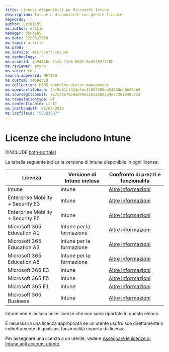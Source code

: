 ```yaml
---
title: Licenze disponibili pe Microsoft Intune
description: Intune è disponibile con queste licenze
keywords: ''
author: ErikjeMS
ms.author: erikje
manager: dougeby
ms.date: 12/06/2018
ms.topic: article
ms.prod: ''
ms.service: microsoft-intune
ms.technology: ''
ms.assetid: 4a94440c-11cb-11e8-b642-0ed5f89f718b
ms.reviewer: amyro
ms.suite: ems
search.appverid: MET150
ms.custom: seodec18
ms.collection: M365-identity-device-management
ms.openlocfilehash: 3bf0b81cf424e3ec3f003306ae24638eb0b973b9
ms.sourcegitcommit: 727c3ae7659ad79ea162250d234d7730f840c731
ms.translationtype: HT
ms.contentlocale: it-IT
ms.lasthandoff: 02/07/2019
ms.locfileid: "55833567"
---
```

# <a name="licenses-that-include-intune"></a>Licenze che includono Intune

[!INCLUDE [both-portals](./includes/note-for-both-portals.md)]

La tabella seguente indica la versione di Intune disponibile in ogni licenza:

| Licenza | Versione di Intune inclusa | Confronto di prezzi e funzionalità |
|-----------------------------------------------------------------------|-------------------------------------------------------------|---|
| Intune | Intune | [Altre informazioni](https://www.microsoft.com/en-us/cloud-platform/microsoft-intune-pricing) |
| Enterprise Mobility + Security E3 | Intune | [Altre informazioni](https://www.microsoft.com/en-us/cloud-platform/microsoft-intune-pricing) |
| Enterprise Mobility + Security E5 | Intune | [Altre informazioni](https://www.microsoft.com/en-us/cloud-platform/microsoft-intune-pricing) |
| Microsoft 365 Education A1 | Intune per la formazione | [Altre informazioni](https://www.microsoft.com/en-us/education/buy-license/microsoft365/default.aspx#) |
| Microsoft 365 Education A3 | Intune per la formazione | [Altre informazioni](https://www.microsoft.com/en-us/education/buy-license/microsoft365/default.aspx#) |
| Microsoft 365 Education A5 | Intune per la formazione | [Altre informazioni](https://www.microsoft.com/en-us/education/buy-license/microsoft365/default.aspx#) |
| Microsoft 365 E3 | Intune | [Altre informazioni](https://www.microsoft.com/en-US/microsoft-365/enterprise) |
| Microsoft 365 E5 | Intune | [Altre informazioni](https://www.microsoft.com/en-US/microsoft-365/enterprise) |
| Microsoft 365 F1 | Intune | [Altre informazioni](https://www.microsoft.com/en-us/microsoft-365/enterprise/firstline) |
| Microsoft 365 Business | Intune | [Altre informazioni](https://www.microsoft.com/en-us/microsoft-365/business) |

Intune non è incluso nelle licenze che non sono riportate in questo elenco.

È necessaria una licenza appropriata se un utente usufruisce direttamente o indirettamente di qualsiasi funzionalità coperta da licenza.

Per assegnare una licenza a un utente, vedere [Assegnare le licenze di Intune agli account utente](licenses-assign.md).

